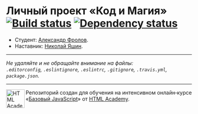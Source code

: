 # Личный проект «Код и Магия» [![Build status][travis-image]][travis-url] [![Dependency status][dependency-image]][dependency-url]

* Студент: [Александр Фролов](https://up.htmlacademy.ru/javascript/5/user/31893).
* Наставник: [Николай Яшин](https://htmlacademy.ru/profile/id213763).

---

_Не удаляйте и не обращайте внимание на файлы:_<br>
_`.editorconfig`, `.eslintignore`, `.eslintrc`, `.gitignore`, `.travis.yml`, `package.json`._

---

<a href="https://htmlacademy.ru/intensive/javascript"><img align="left" width="50" height="50" title="HTML Academy" src="https://up.htmlacademy.ru/static/img/intensive/javascript/logo-for-github.svg"></a>

Репозиторий создан для обучения на интенсивном онлайн‑курсе «[Базовый JavaScript](https://htmlacademy.ru/intensive/javascript)» от [HTML Academy](https://htmlacademy.ru).

[travis-image]: https://travis-ci.org/htmlacademy-javascript/31893-code-and-magick.svg?branch=master
[travis-url]: https://travis-ci.org/htmlacademy-javascript/31893-code-and-magick
[dependency-image]: https://david-dm.org/htmlacademy-javascript/31893-code-and-magick.svg?style=flat-square
[dependency-url]: https://david-dm.org/htmlacademy-javascript/31893-code-and-magick
